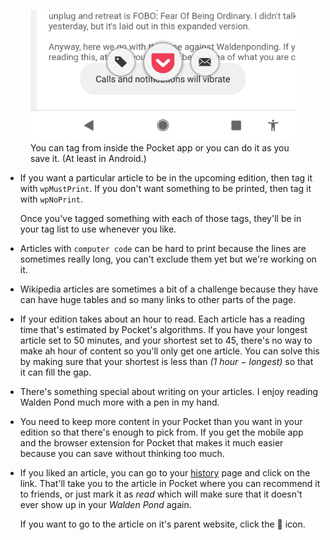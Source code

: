 <figure>
<img src="./img/android_tag_at_save.png">
<figcaption>You can tag from inside the Pocket app or you can do it as you save it. (At least in Android.)

</figcaption>

</figure>

- If you want a particular article to be in the upcoming edition, then tag it with <code>wpMustPrint</code>. If you don't want something to be printed, then tag it with <code>wpNoPrint</code>.

  Once you've tagged something with each of those tags, they'll be in your tag list to use whenever you like.

- Articles with `computer code` can be hard to print because the lines are sometimes really long, you can't exclude them yet but we're working on it.

- Wikipedia articles are sometimes a bit of a challenge because they have can have huge tables and so many links to other parts of the page.

- If your edition takes about an hour to read. Each article has a reading time that's estimated by Pocket's algorithms. If you have your longest article set to 50 minutes, and your shortest set to 45, there's no way to make ah hour of content so you'll only get one article. You can solve this by making sure that your shortest is less than _(1 hour &minus; longest)_ so that it can fill the gap.

- There's something special about writing on your articles. I enjoy reading Walden Pond much more with a pen in my hand.

- You need to keep more content in your Pocket than you want in your edition so that there's enough to pick from. If you get the mobile app and the browser extension for Pocket that makes it much easier because you can save without thinking too much.

- If you liked an article, you can go to your [history](history) page and click on the link. That'll take you to the article in Pocket where you can recommend it to friends, or just mark it as _read_ which will make sure that it doesn't ever show up in your _Walden Pond_ again.

  If you want to go to the article on it's parent website, click the 🔗 icon.
